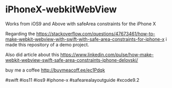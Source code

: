 # iPhoneX-webkitWebView
Works from iOS9 and Above with safeArea constraints for the iPhone X

Regarding the https://stackoverflow.com/questions/47673461/how-to-make-webkit-webview-with-swift-with-safe-area-constraints-for-iphone-x i made this repository of a demo project.

Also did article about this https://www.linkedin.com/pulse/how-make-webkit-webview-swift-safe-area-constraints-iphone-delovski/

buy me a coffee http://buymeacoff.ee/ec1Pdqk

#swift #ios11 #ios9 #iphone-x #safearealayoutguide #xcode9.2
